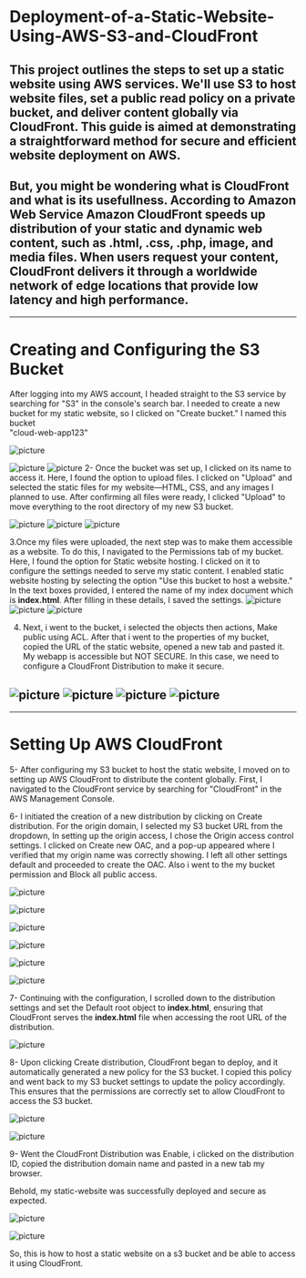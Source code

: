 # Deployment-of-a-Static-Website-Using-AWS-S3-and-CloudFront
This project outlines the steps to set up a static website using AWS services. We'll use S3 to host website files, set a public read policy on a private bucket, and deliver content globally via CloudFront. This guide is aimed at demonstrating a straightforward method for secure and efficient website deployment on AWS.
---

But, you might be wondering what is CloudFront and what is its usefullness. According to Amazon Web Service Amazon CloudFront speeds up distribution of your static and dynamic web content, such as .html, .css, .php, image, and media files. When users request your content, CloudFront delivers it through a worldwide network of edge locations that provide low latency and high performance.
---
---
# Creating and Configuring the S3 Bucket

After logging into my AWS account, I headed straight to the S3 service by searching for "S3" in the console's search bar. I needed to create a new bucket for my static website, so I clicked on "Create bucket." I named this bucket  
   "cloud-web-app123"

![picture](./images/CL-1.png)

![picture](./images/CL-2.png)
![picture](./images/CL-3.png)
2- Once the bucket was set up, I clicked on its name to access it. Here, I found the option to upload files. I clicked on "Upload" and selected the static files for my website—HTML, CSS, and any images I planned to use. After confirming all files were ready, I clicked "Upload" to move everything to the root directory of my new S3 bucket.

![picture](./images/CL-5.png)
![picture](./images/CL-6.png)
![picture](./images/CL-7.png)

3.Once my files were uploaded, the next step was to make them accessible as a website. To do this, I navigated to the Permissions tab of my bucket. Here, I found the option for Static website hosting. I clicked on it to configure the settings needed to serve my static content. I enabled static website hosting by selecting the option "Use this bucket to host a website." In the text boxes provided, I entered the name of my index document which is **index.html**. After filling in these details, I saved the settings.
![picture](./images/CL-8.png)
![picture](./images/CL-9.png)
![picture](./images/CL-10.png)

4. Next, i went to the bucket, i selected the objects then actions, Make public using ACL.
After that i went to the properties of my bucket, copied the URL of the static website, opened a new tab and pasted it. My webapp is accessible but NOT SECURE. In this case, we need to configure a CloudFront Distribution to make it secure.

![picture](./images/CL-11.png)
![picture](./images/CL-12.png)
![picture](./images/CL-13.png)
![picture](./images/CL-14.png)
---
---
#   Setting Up AWS CloudFront
5- After configuring my S3 bucket to host the static website, I moved on to setting up AWS CloudFront to distribute the content globally. First, I navigated to the CloudFront service by searching for "CloudFront" in the AWS Management Console.

6- I initiated the creation of a new distribution by clicking on Create distribution. For the origin domain, I selected my S3 bucket URL from the dropdown, In setting up the origin access, I chose the Origin access control settings. I clicked on Create new OAC, and a pop-up appeared where I verified that my origin name was correctly showing. I left all other settings default and proceeded to create the OAC. Also i went to the my bucket permission and Block all public access.

![picture](./images/CL-15.png)

![picture](./images/CL-16.png)

![picture](./images/CL-17.png)

![picture](./images/CL-18.png)

![picture](./images/CL-19.png)

![picture](./images/CL-20.png)

7- Continuing with the configuration, I scrolled down to the distribution settings and set the Default root object to **index.html**, ensuring that CloudFront serves the **index.html** file when accessing the root URL of the distribution.

![picture](./images/CL-21.png)

8-  Upon clicking Create distribution, CloudFront began to deploy, and it automatically generated a new policy for the S3 bucket. I copied this policy and went back to my S3 bucket settings to update the policy accordingly. This ensures that the permissions are correctly set to allow CloudFront to access the S3 bucket.

![picture](./images/CL-22.png)

![picture](./images/CL-23.png)

9- Went the CloudFront Distribution was Enable, i clicked on the distribution ID, copied the distribution domain name and pasted in a new tab  my browser.

Behold, my static-website was successfully deployed and secure as expected.

![picture](./images/CL-24.png)

![picture](./images/CL-25.png)

So, this is how to host a static website on a s3 bucket and be able to access it using CloudFront.
